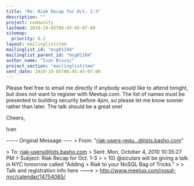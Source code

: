 ```yaml
---
title: "Re: Riak Recap for Oct. 1-3"
description: ""
project: community
lastmod: 2010-10-05T06:45:45-07:00
sitemap:
  priority: 0.2
layout: mailinglistitem
mailinglist_id: "msg01194"
mailinglist_parent_id: "msg01184"
author_name: "Ivan Brusic"
project_section: "mailinglistitem"
sent_date: 2010-10-05T06:45:45-07:00
---
```



Please feel free to email me directly if anybody would like to attend tonight, 
but does not want to register with Meetup.com. The list of names must be 
presented to building security before 4pm, so please let me know sooner rather 
than later. The talk should be a great one!

Cheers,

Ivan


----- Original Message ----
&gt; From: "riak-users-requ...@lists.basho.com" 

&gt; To: riak-users@lists.basho.com
&gt; Sent: Mon, October 4, 2010 10:35:27 PM
&gt; Subject: Riak Recap for Oct. 1-3
&gt; 
&gt; 10) @siculars will be giving a talk in NYC tomorrow called "Adding
&gt; Riak to your NoSQL Bag of Tricks."
&gt; 
&gt; Talk and registration info here ---&gt;
&gt; http://www.meetup.com/nosql-nyc/calendar/14754065/


 

